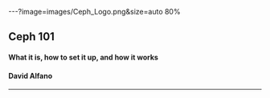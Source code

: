 ---?image=images/Ceph_Logo.png&size=auto 80%
## Ceph 101
#### What it is, how to set it up, and how it works
#### David Alfano  
---

